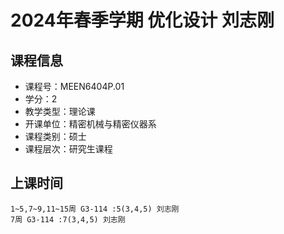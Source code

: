 # 2024年春季学期 优化设计 刘志刚






## 课程信息

- 课程号：MEEN6404P.01
- 学分：2
- 教学类型：理论课
- 开课单位：精密机械与精密仪器系
- 课程类别：硕士
- 课程层次：研究生课程

## 上课时间

```
1~5,7~9,11~15周 G3-114 :5(3,4,5) 刘志刚
7周 G3-114 :7(3,4,5) 刘志刚
```

